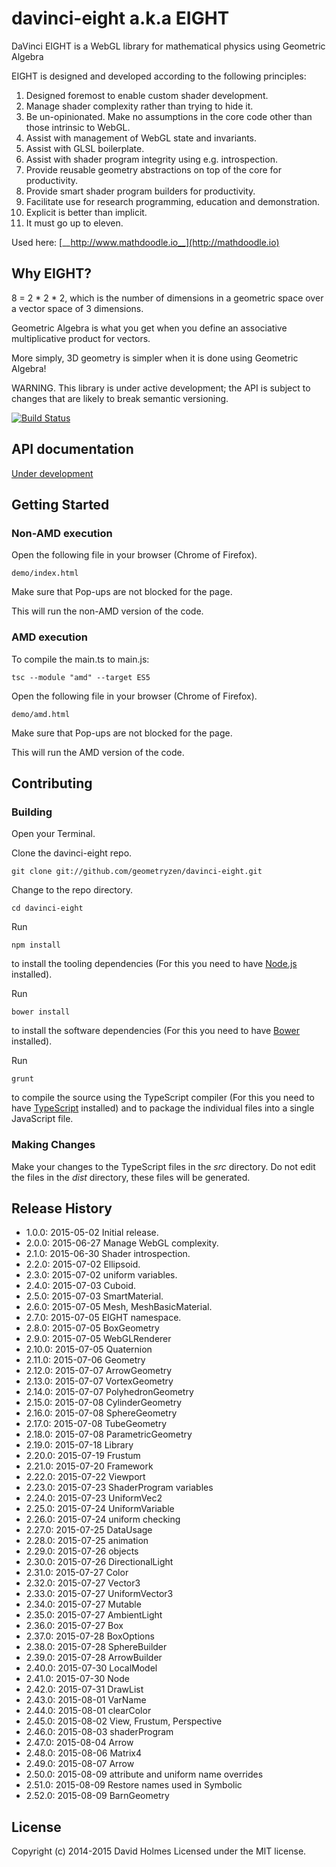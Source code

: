 # davinci-eight a.k.a EIGHT

DaVinci EIGHT is a WebGL library for mathematical physics using Geometric Algebra

EIGHT is designed and developed according to the following principles:

1. Designed foremost to enable custom shader development.
2. Manage shader complexity rather than trying to hide it.
3. Be un-opinionated. Make no assumptions in the core code other than those intrinsic to WebGL.
4. Assist with management of WebGL state and invariants.
5. Assist with GLSL boilerplate.
6. Assist with shader program integrity using e.g. introspection.
7. Provide reusable geometry abstractions on top of the core for productivity.
8. Provide smart shader program builders for productivity.
9. Facilitate use for research programming, education and demonstration.
10. Explicit is better than implicit.
11. It must go up to eleven.

Used here: [__http://www.mathdoodle.io__](http://mathdoodle.io)

## Why EIGHT?

8 = 2 * 2 * 2, which is the number of dimensions in a geometric space over a vector space of 3 dimensions.

Geometric Algebra is what you get when you define an associative multiplicative product for vectors.

More simply, 3D geometry is simpler when it is done using Geometric Algebra!

WARNING. This library is under active development; the API is subject to changes that are likely to break semantic versioning.

[![Build Status](https://travis-ci.org/geometryzen/davinci-eight.png)](https://travis-ci.org/geometryzen/davinci-eight)

## API documentation

[Under development](http://htmlpreview.github.com/?https://github.com/geometryzen/davinci-eight/blob/master/documentation/index.html)

## Getting Started

### Non-AMD execution

Open the following file in your browser (Chrome of Firefox).
```
demo/index.html
```
Make sure that Pop-ups are not blocked for the page.

This will run the non-AMD version of the code.

### AMD execution

To compile the main.ts to main.js:
```
tsc --module "amd" --target ES5
```

Open the following file in your browser (Chrome of Firefox).
```
demo/amd.html
```
Make sure that Pop-ups are not blocked for the page.

This will run the AMD version of the code.

## Contributing

### Building

Open your Terminal.

Clone the davinci-eight repo.
```
git clone git://github.com/geometryzen/davinci-eight.git
```

Change to the repo directory.
```
cd davinci-eight
```

Run
```
npm install
```
to install the tooling dependencies (For this you need to have [Node.js](http://nodejs.org) installed).

Run
```
bower install
```
to install the software dependencies (For this you need to have [Bower](http://bower.io) installed).

Run
```
grunt
```
to compile the source using the TypeScript compiler (For this you need to have [TypeScript](http://www.typescriptlang.org) installed) and to package the individual files into a single JavaScript file.

### Making Changes

Make your changes to the TypeScript files in the _src_ directory. Do not edit the files in the _dist_ directory, these files will be generated.

## Release History
* 1.0.0:  2015-05-02 Initial release.
* 2.0.0:  2015-06-27 Manage WebGL complexity.
* 2.1.0:  2015-06-30 Shader introspection.
* 2.2.0:  2015-07-02 Ellipsoid.
* 2.3.0:  2015-07-02 uniform variables.
* 2.4.0:  2015-07-03 Cuboid.
* 2.5.0:  2015-07-03 SmartMaterial.
* 2.6.0:  2015-07-05 Mesh, MeshBasicMaterial.
* 2.7.0:  2015-07-05 EIGHT namespace.
* 2.8.0:  2015-07-05 BoxGeometry
* 2.9.0:  2015-07-05 WebGLRenderer
* 2.10.0: 2015-07-05 Quaternion
* 2.11.0: 2015-07-06 Geometry
* 2.12.0: 2015-07-07 ArrowGeometry
* 2.13.0: 2015-07-07 VortexGeometry
* 2.14.0: 2015-07-07 PolyhedronGeometry
* 2.15.0: 2015-07-08 CylinderGeometry
* 2.16.0: 2015-07-08 SphereGeometry
* 2.17.0: 2015-07-08 TubeGeometry
* 2.18.0: 2015-07-08 ParametricGeometry
* 2.19.0: 2015-07-18 Library
* 2.20.0: 2015-07-19 Frustum
* 2.21.0: 2015-07-20 Framework
* 2.22.0: 2015-07-22 Viewport
* 2.23.0: 2015-07-23 ShaderProgram variables
* 2.24.0: 2015-07-23 UniformVec2
* 2.25.0: 2015-07-24 UniformVariable
* 2.26.0: 2015-07-24 uniform checking
* 2.27.0: 2015-07-25 DataUsage
* 2.28.0: 2015-07-25 animation
* 2.29.0: 2015-07-26 objects
* 2.30.0: 2015-07-26 DirectionalLight
* 2.31.0: 2015-07-27 Color
* 2.32.0: 2015-07-27 Vector3
* 2.33.0: 2015-07-27 UniformVector3
* 2.34.0: 2015-07-27 Mutable
* 2.35.0: 2015-07-27 AmbientLight
* 2.36.0: 2015-07-27 Box
* 2.37.0: 2015-07-28 BoxOptions
* 2.38.0: 2015-07-28 SphereBuilder
* 2.39.0: 2015-07-28 ArrowBuilder
* 2.40.0: 2015-07-30 LocalModel
* 2.41.0: 2015-07-30 Node
* 2.42.0: 2015-07-31 DrawList
* 2.43.0: 2015-08-01 VarName
* 2.44.0: 2015-08-01 clearColor
* 2.45.0: 2015-08-02 View, Frustum, Perspective
* 2.46.0: 2015-08-03 shaderProgram
* 2.47.0: 2015-08-04 Arrow
* 2.48.0: 2015-08-06 Matrix4
* 2.49.0: 2015-08-07 Arrow
* 2.50.0: 2015-08-09 attribute and uniform name overrides
* 2.51.0: 2015-08-09 Restore names used in Symbolic
* 2.52.0: 2015-08-09 BarnGeometry

## License
Copyright (c) 2014-2015 David Holmes
Licensed under the MIT license.

